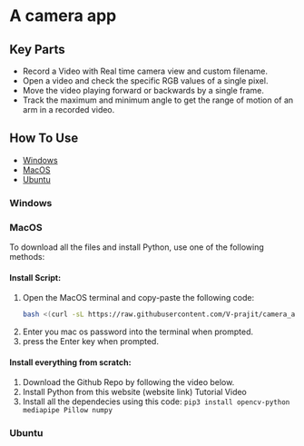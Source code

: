 
# A camera app

## Key Parts
* Record a Video with Real time camera view and custom filename.
* Open a video and check the specific RGB values of a single pixel.
* Move the video playing forward or backwards by a single frame.
* Track the maximum and minimum angle to get the range of motion of an arm in a recorded video.

## How To Use
* [Windows](#windows)
* [MacOS](#macos)
* [Ubuntu](#ubuntu)

### Windows

### MacOS
To download all the files and install Python, use one of the following methods:

#### Install Script: 
  1. Open the MacOS terminal and copy-paste the following code: 
       ```bash
       bash <(curl -sL https://raw.githubusercontent.com/V-prajit/camera_app/install_scripts/mac_os_install_script.sh)
  2. Enter you mac os password into the terminal when prompted.
  3. press the Enter key when prompted.
#### Install everything from scratch:
  1. Download the Github Repo by following the video below.
  2. Install Python from this website (website link)
    Tutorial Video
  3. Install all the dependecies using this code:
    ```pip3 install opencv-python mediapipe Pillow numpy```
        
### Ubuntu